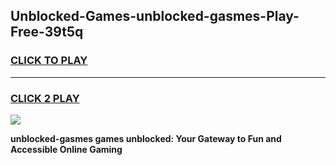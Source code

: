 
## Unblocked-Games-unblocked-gasmes-Play-Free-39t5q
<h3>
<a href="https://premium76.site?title=unblocked-gasmes&ref=23A">CLICK TO PLAY</a></h3>
<hr>

<h3>
<a href="https://premium76.site?title=unblocked-gasmes&ref=23A">CLICK 2 PLAY</a>
  
</h3>

<a href="https://premium76.site?title=unblocked-gasmes&ref=23A"><img src="https://clearcache.store/games.png"></a>


**unblocked-gasmes games unblocked: Your Gateway to Fun and Accessible Online Gaming**
